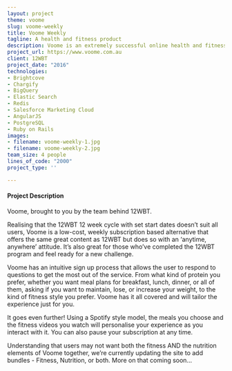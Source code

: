 ```yaml
---
layout: project
theme: voome
slug: voome-weekly
title: Voome Weekly
tagline: A health and fitness product
description: Voome is an extremely successful online health and fitness platform
project_url: https://www.voome.com.au
client: 12WBT
project_date: "2016"
technologies:
- Brightcove
- Chargify
- BigQuery
- Elastic Search
- Redis
- Salesforce Marketing Cloud
- AngularJS
- PostgreSQL
- Ruby on Rails
images:
- filename: voome-weekly-1.jpg
- filename: voome-weekly-2.jpg
team_size: 4 people
lines_of_code: "2000"
project_type: ''

---
```

#### Project Description

Voome, brought to you by the team behind 12WBT.

Realising that the 12WBT 12 week cycle with set start dates doesn’t suit all users, Voome is a low-cost, weekly subscription based alternative that offers the same great content as 12WBT but does so with an ‘anytime, anywhere’ attitude. It’s also great for those who’ve completed the 12WBT program and feel ready for a new challenge.

Voome has an intuitive sign up process that allows the user to respond to questions to get the most out of the service. From what kind of protein you prefer, whether you want meal plans for breakfast, lunch, dinner, or all of them, asking if you want to maintain, lose, or increase your weight, to the kind of fitness style you prefer. Voome has it all covered and will tailor the experience just for you.

It goes even further! Using a Spotify style model, the meals you choose and the fitness videos you watch will personalise your experience as you interact with it. You can also pause your subscription at any time.

Understanding that users may not want both the fitness AND the nutrition elements of Voome together, we’re currently updating the site to add bundles - Fitness, Nutrition, or both. More on that coming soon...